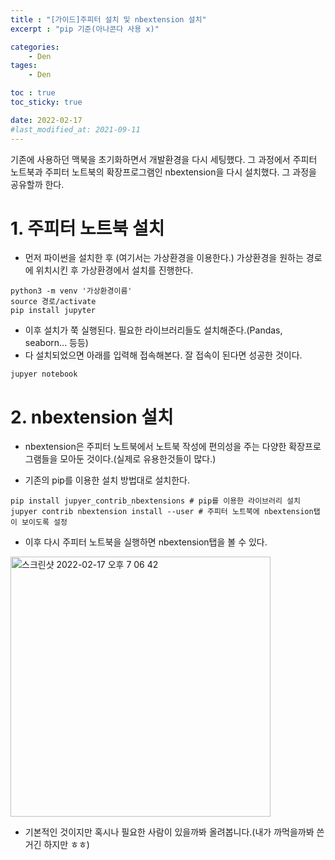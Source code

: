 ```yaml
---
title : "[가이드]주피터 설치 및 nbextension 설치"
excerpt : "pip 기준(아나콘다 사용 x)"

categories:
    - Den
tages:
    - Den

toc : true
toc_sticky: true

date: 2022-02-17
#last_modified_at: 2021-09-11
---
```


기존에 사용하던 맥북을 초기화하면서 개발환경을 다시 세팅했다. 그 과정에서 주피터 노트북과 주피터 노트북의 확장프로그램인 nbextension을 다시 설치했다. 그 과정을 공유할까 한다.

# 1. 주피터 노트북 설치

- 먼저 파이썬을 설치한 후 (여기서는 가상환경을 이용한다.) 가상환경을 원하는 경로에 위치시킨 후 가상환경에서 설치를 진행한다.

```
python3 -m venv '가상환경이름'
source 경로/activate
pip install jupyter
```

- 이후 설치가 쭉 실행된다. 필요한 라이브러리들도 설치해준다.(Pandas, seaborn... 등등)
- 다 설치되었으면 아래를 입력해 접속해본다. 잘 접속이 된다면 성공한 것이다.

```
jupyer notebook
```
# 2. nbextension 설치

- nbextension은 주피터 노트북에서 노트북 작성에 편의성을 주는 다양한 확장프로그램들을 모아둔 것이다.(실제로 유용한것들이 많다.)

- 기존의 pip를 이용한 설치 방법대로 설치한다.

```
pip install jupyer_contrib_nbextensions # pip를 이용한 라이브러리 설치
jupyer contrib nbextension install --user # 주피터 노트북에 nbextension탭이 보이도록 설정
```

- 이후 다시 주피터 노트북을 실행하면 nbextension탭을 볼 수 있다.

<img width="416" alt="스크린샷 2022-02-17 오후 7 06 42" src="https://user-images.githubusercontent.com/37393115/154453309-d4b9d2c7-1372-4644-aac9-3770ad458004.png">

- 기본적인 것이지만 혹시나 필요한 사람이 있을까봐 올려봅니다.(내가 까먹을까봐 쓴거긴 하지만 ㅎㅎ)